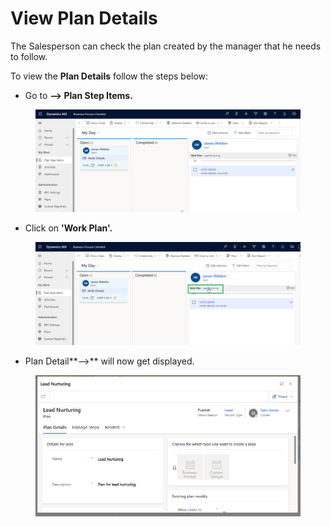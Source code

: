 # View Plan Details

The Salesperson can check the plan created by the manager that he needs to follow.

To view the **Plan Details** follow the steps below:

* Go to **--> Plan Step Items.**

<figure><img src="../../../.gitbook/assets/VIew recod details_1.png" alt=""><figcaption></figcaption></figure>

* Click on **'Work Plan'.**

<figure><img src="../../../.gitbook/assets/VIEW PLAN DETAILS_2.png" alt=""><figcaption></figcaption></figure>

* Plan Detail**-->** will now get displayed.

<figure><img src="../../../.gitbook/assets/VIEW PLAN DETAILS_3.png" alt=""><figcaption></figcaption></figure>
